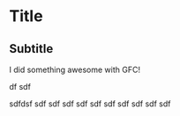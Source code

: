 # Title
## Subtitle

I did something awesome with GFC!
 
df
sdf
  
  

sdfdsf
sdf
sdf
sdf
sdf
sdf
sdf
sdf
sdf
sdf
sdf
